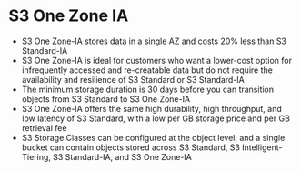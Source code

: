 
# S3 One Zone IA
- S3 One Zone-IA stores data in a single AZ and costs 20% less than S3 Standard-IA
- S3 One Zone-IA is ideal for customers who want a lower-cost option for infrequently accessed and re-creatable data 
  but do not require the availability and resilience of S3 Standard or S3 Standard-IA
- The minimum storage duration is 30 days before you can transition objects from S3 Standard to S3 One Zone-IA
- S3 One Zone-IA offers the same high durability, high throughput, and low latency of S3 Standard, with a low per GB 
  storage price and per GB retrieval fee
- S3 Storage Classes can be configured at the object level, and a single bucket can contain objects stored across S3 Standard, 
  S3 Intelligent-Tiering, S3 Standard-IA, and S3 One Zone-IA